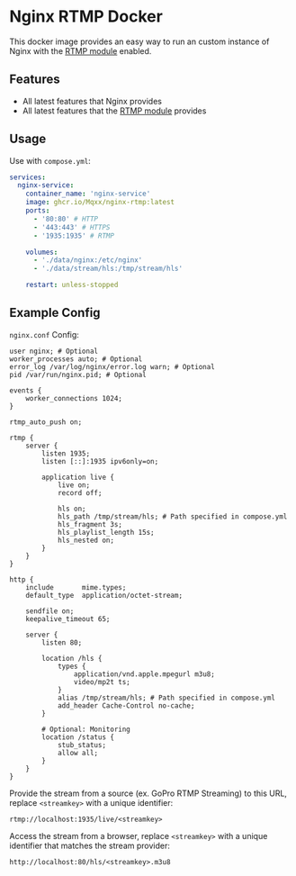 # Nginx RTMP Docker
This docker image provides an easy way to run an custom instance of Nginx with the [RTMP module](https://github.com/arut/nginx-rtmp-module) enabled.

## Features
- All latest features that Nginx provides
- All latest features that the [RTMP module](https://github.com/arut/nginx-rtmp-module) provides

## Usage
Use with `compose.yml`:
```yml
services:
  nginx-service:
    container_name: 'nginx-service'
    image: ghcr.io/Mqxx/nginx-rtmp:latest
    ports:
      - '80:80' # HTTP
      - '443:443' # HTTPS
      - '1935:1935' # RTMP

    volumes:
      - './data/nginx:/etc/nginx'
      - './data/stream/hls:/tmp/stream/hls'

    restart: unless-stopped
```

## Example Config
`nginx.conf` Config:
```nginx
user nginx; # Optional
worker_processes auto; # Optional
error_log /var/log/nginx/error.log warn; # Optional
pid /var/run/nginx.pid; # Optional

events {
    worker_connections 1024;
}

rtmp_auto_push on;

rtmp {
    server {
        listen 1935;
        listen [::]:1935 ipv6only=on;

        application live {
            live on;
            record off;

            hls on;
            hls_path /tmp/stream/hls; # Path specified in compose.yml
            hls_fragment 3s;
            hls_playlist_length 15s;
            hls_nested on;
        }
    }
}

http {
    include       mime.types;
    default_type  application/octet-stream;

    sendfile on;
    keepalive_timeout 65;

    server {
        listen 80;

        location /hls {
            types {
                application/vnd.apple.mpegurl m3u8;
                video/mp2t ts;
            }
            alias /tmp/stream/hls; # Path specified in compose.yml
            add_header Cache-Control no-cache;
        }

        # Optional: Monitoring
        location /status {
            stub_status;
            allow all;
        }
    }
}
```

Provide the stream from a source (ex. GoPro RTMP Streaming) to this URL, replace `<streamkey>` with a unique identifier:
```
rtmp://localhost:1935/live/<streamkey>
```

Access the stream from a browser, replace `<streamkey>` with a unique identifier that matches the stream provider:
```
http://localhost:80/hls/<streamkey>.m3u8
```
